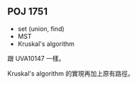 POJ 1751
---

- set (union, find)
- MST
- Kruskal's algorithm

跟 UVA10147 一樣。

 Kruskal's algorithm 的實現再加上原有路徑。